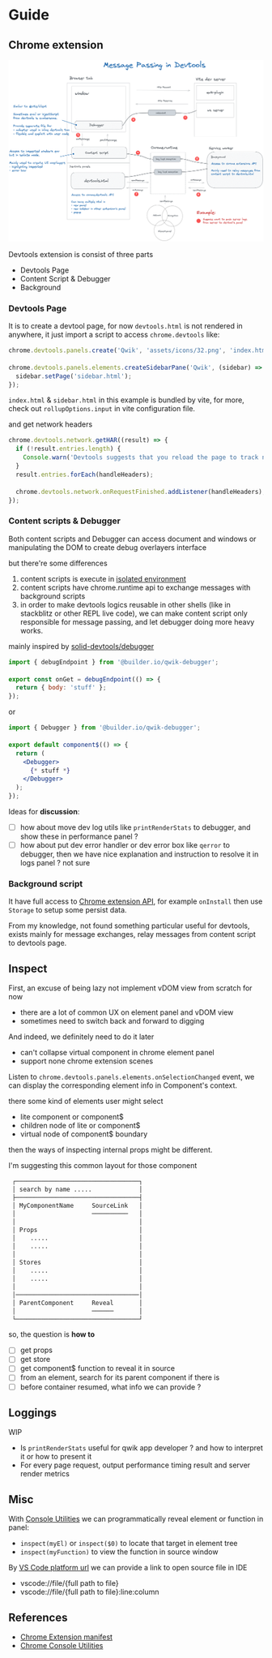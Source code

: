 # Guide

## Chrome extension

![messages passing in devtools](./messages.png)

Devtools extension is consist of three parts

- Devtools Page
- Content Script & Debugger
- Background

### Devtools Page

It is to create a devtool page, for now `devtools.html` is not rendered in anywhere, it just import a script to access `chrome.devtools` like:

```javascript
chrome.devtools.panels.create('Qwik', 'assets/icons/32.png', 'index.html', (panel) => {});

chrome.devtools.panels.elements.createSidebarPane('Qwik', (sidebar) => {
  sidebar.setPage('sidebar.html');
});
```

`index.html` & `sidebar.html` in this example is bundled by vite, for more, check out `rollupOptions.input` in vite configuration file.

and get network headers

```javascript
chrome.devtools.network.getHAR((result) => {
  if (!result.entries.length) {
    Console.warn('Devtools suggests that you reload the page to track networks');
  }
  result.entries.forEach(handleHeaders);

  chrome.devtools.network.onRequestFinished.addListener(handleHeaders);
});
```

### Content scripts & Debugger

Both content scripts and Debugger can access document and windows or manipulating the DOM to create debug overlayers interface

but there're some differences

1. content scripts is execute in [isolated environment](https://developer.chrome.com/docs/extensions/mv3/content_scripts/#isolated_world)
2. content scripts have chrome.runtime api to exchange messages with background scripts
3. in order to make devtools logics reusable in other shells (like in stackblitz or other REPL live code), we can make content script only responsible for message passing, and let debugger doing more heavy works.

mainly inspired by [solid-devtools/debugger](https://github.com/thetarnav/solid-devtools/tree/main/packages/debugger)

```javascript
import { debugEndpoint } from '@builder.io/qwik-debugger';

export const onGet = debugEndpoint(() => {
  return { body: 'stuff' };
});
```

or

```jsx
import { Debugger } from '@builder.io/qwik-debugger';

export default component$(() => {
  return (
    <Debugger>
      {* stuff *}
    </Debugger>
  );
});
```

Ideas for **discussion**:

- [ ] how about move dev log utils like `printRenderStats` to debugger, and show these in performance panel ?
- [ ] how about put dev error handler or dev error box like `qerror` to debugger, then we have nice explanation and instruction to resolve it in logs panel ? not sure

### Background script

It have full access to [Chrome extension API](https://developer.chrome.com/docs/extensions/reference/), for example `onInstall` then use `Storage` to setup some persist data.

From my knowledge, not found something particular useful for devtools, exists mainly for message exchanges, relay messages from content script to devtools page.

## Inspect

First, an excuse of being lazy not implement vDOM view from scratch for now

- there are a lot of common UX on element panel and vDOM view
- sometimes need to switch back and forward to digging

And indeed, we definitely need to do it later

- can't collapse virtual component in chrome element panel
- support none chrome extension scenes

Listen to `chrome.devtools.panels.elements.onSelectionChanged` event, we can display the corresponding element info in Component's context.

there some kind of elements user might select

- lite component or component$
- children node of lite or component$
- virtual node of component$ boundary

then the ways of inspecting internal props might be different.

I'm suggesting this common layout for those component

```
 ┌──────────────────────────────────┐
 │ search by name .....             │
 ├──────────────────────────────────┤
 │ MyComponentName     SourceLink   │
 │                     ──────────   │
 │                                  │
 │ Props                            │
 │    .....                         │
 │    .....                         │
 │                                  │
 │ Stores                           │
 │    .....                         │
 │    .....                         │
 │                                  │
 │──────────────────────────────────│
 │ ParentComponent     Reveal       │
 │                     ──────       │
 └──────────────────────────────────┘
```

so, the question is **how to**

- [ ] get props
- [ ] get store
- [ ] get component$ function to reveal it in source
- [ ] from an element, search for its parent component if there is
- [ ] before container resumed, what info we can provide ?

## Loggings

WIP

- Is `printRenderStats` useful for qwik app developer ? and how to interpret it or how to present it
- For every page request, output performance timing result and server render metrics

## Misc

With [Console Utilities](https://developer.chrome.com/docs/devtools/console/utilities/#inspect-function) we can programmatically reveal element or function in panel:

- `inspect(myEl)` or `inspect($0)` to locate that target in element tree
- `inspect(myFunction)` to view the function in source window

By [VS Code platform url](https://code.visualstudio.com/docs/editor/command-line#_opening-vs-code-with-urls) we can provide a link to open source file in IDE

- vscode://file/{full path to file}
- vscode://file/{full path to file}:line:column

## References

- [Chrome Extension manifest](https://developer.chrome.com/docs/extensions/mv3/manifest/)
- [Chrome Console Utilities](https://developer.chrome.com/docs/devtools/console/utilities/)
